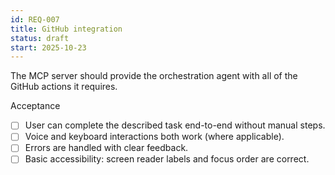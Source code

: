 ```yaml
---
id: REQ-007
title: GitHub integration
status: draft
start: 2025-10-23
---
```

The MCP server should provide the orchestration agent with all of the GitHub actions it requires.

Acceptance
- [ ] User can complete the described task end-to-end without manual steps.
- [ ] Voice and keyboard interactions both work (where applicable).
- [ ] Errors are handled with clear feedback.
- [ ] Basic accessibility: screen reader labels and focus order are correct.
